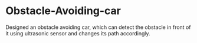 # Obstacle-Avoiding-car
Designed an obstacle avoiding car, which can detect the obstacle in front of it using ultrasonic sensor and changes its path accordingly.
